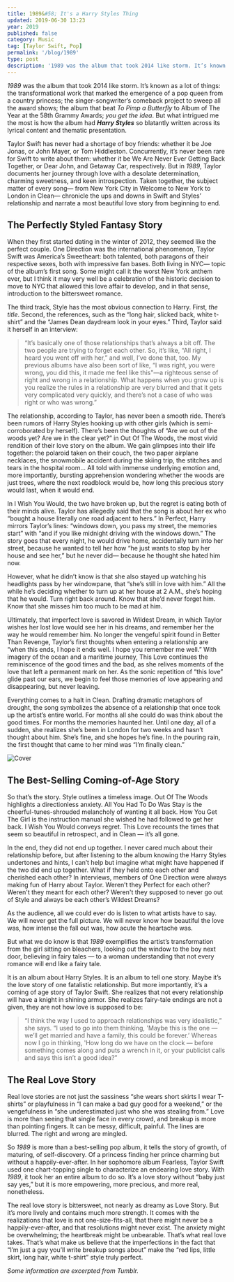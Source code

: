```yaml
---
title: 1989&#58; It's a Harry Styles Thing
updated: 2019-06-30 13:23
year: 2019
published: false
category: Music
tag: [Taylor Swift, Pop]
permalink: '/blog/1989'
type: post
description: '1989 was the album that took 2014 like storm. It’s known as a lot of things: the transformational work that marked the emergence of a pop queen from a country princess; the singer-songwriter’s comeback project to sweep all the award shows; the album that beat _To Pimp a Butterfly_ to Album of The Year at the 58th Grammy Awards; you get the idea. But what intrigued me the most is how the album had Harry Styles so blatantly written across its lyrical content and thematic presentation.'
---
```


_1989_ was the album that took 2014 like storm. It’s known as a lot of things: the transformational work that marked the emergence of a pop queen from a country princess; the singer-songwriter’s comeback project to sweep all the award shows; the album that beat _To Pimp a Butterfly_ to Album of The Year at the 58th Grammy Awards; _you get the idea_. But what intrigued me the most is how the album had **_Harry Styles_** so blatantly written across its lyrical content and thematic presentation.

Taylor Swift has never had a shortage of boy friends: whether it be Joe Jonas, or John Mayer, or Tom Hiddleston. Concurrently, it’s never been rare for Swift to write about them: whether it be We Are Never Ever Getting Back Together, or Dear John, and Getaway Car, respectively. But in _1989_, Taylor documents her journey through love with a desolate determination, charming sweetness, and keen introspection. Taken together, the subject matter of every song— from New York City in Welcome to New York to London in Clean— chronicle the ups and downs in Swift and Styles’ relationship and narrate a most beautiful love story from beginning to end.

<!-- ![Cover](https://hips.hearstapps.com/cosmouk.cdnds.net/14/37/nrm_1410270679-taylor-swift-harry-styles-hasnt-dated-rolling-stone-interview-cosmopolitan.jpg) -->

## The Perfectly Styled Fantasy Story

When they first started dating in the winter of 2012, they seemed like the perfect couple. One Direction was the international phenomenon, Taylor Swift was America’s Sweetheart: both talented, both paragons of their respective sexes, both with impressive fan bases. Both living in NYC— topic of the album’s first song. Some might call it the worst New York anthem ever, but I think it may very well be a celebration of the historic decision to move to NYC that allowed this love affair to develop, and in that sense, introduction to the bittersweet romance.

The third track, Style has the most obvious connection to Harry. First, _the title_. Second, the references, such as the “long hair, slicked back, white t-shirt” and the “James Dean daydream look in your eyes.” Third, Taylor said it herself in an interview:

> “It’s basically one of those relationships that’s always a bit off. The two people are trying to forget each other. So, it’s like, “All right, I heard you went off with her,” and well, I’ve done that, too. My previous albums have also been sort of like, “I was right, you were wrong, you did this, it made me feel like this"—a righteous sense of right and wrong in a relationship. What happens when you grow up is you realize the rules in a relationship are very blurred and that it gets very complicated very quickly, and there’s not a case of who was right or who was wrong.”

The relationship, according to Taylor, has never been a smooth ride. There’s been rumors of Harry Styles hooking up with other girls (which is semi-corroborated by herself). There’s been the thoughts of “Are we out of the woods yet? Are we in the clear yet?” in Out Of The Woods, the most vivid rendition of their love story on the album. We gain glimpses into their life together: the polaroid taken on their couch, the two paper airplane necklaces, the snowmobile accident during the skiing trip, the stitches and tears in the hospital room… All told with immense underlying emotion and, more importantly, bursting apprehension wondering whether the woods are just trees, where the next roadblock would be, how long this precious story would last, when it would end.

In I Wish You Would, the two have broken up, but the regret is eating both of their minds alive. Taylor has allegedly said that the song is about her ex who “bought a house literally one road adjacent to hers.” In Perfect, Harry mirrors Taylor’s lines: “windows down, you pass my street, the memories start” with “and if you like midnight driving with the windows down.” The story goes that every night, he would drive home, accidentally turn into her street, because he wanted to tell her how “he just wants to stop by her house and see her,” but he never did— because he thought she hated him now.

However, what he didn’t know is that she also stayed up watching his headlights pass by her windowpane, that “she’s still in love with him.” All the while he’s deciding whether to turn up at her house at 2 A.M., she’s hoping that he would. Turn right back around. Know that she’d never forget him. Know that she misses him too much to be mad at him.

Ultimately, that imperfect love is savored in Wildest Dream, in which Taylor wishes her lost love would see her in his dreams, and remember her the way he would remember him. No longer the vengeful spirit found in Better Than Revenge, Taylor’s first thoughts when entering a relationship are “when this ends, I hope it ends well. I hope you remember me well.” With imagery of the ocean and a maritime journey, This Love continues the reminiscence of the good times and the bad, as she relives moments of the love that left a permanent mark on her. As the sonic repetition of “this love” glide past our ears, we begin to feel those memories of love appearing and disappearing, but never leaving.

Everything comes to a halt in Clean. Drafting dramatic metaphors of drought, the song symbolizes the absence of a relationship that once took up the artist’s entire world. For months all she could do was think about the good times. For months the memories haunted her. Until one day, all of a sudden, she realizes she’s been in London for two weeks and hasn’t thought about him. She’s fine, and she hopes he’s fine. In the pouring rain, the first thought that came to her mind was “I’m finally clean.”

![Cover](/blogimages/1989.jpg)

## The Best-Selling Coming-of-Age Story

So that’s the story. Style outlines a timeless image. Out Of The Woods highlights a directionless anxiety. All You Had To Do Was Stay is the cheerful-tunes-shrouded melancholy of wanting it all back. How You Get The Girl is the instruction manual she wished he had followed to get her back. I Wish You Would conveys regret. This Love recounts the times that seem so beautiful in retrospect, and in Clean — it’s all gone.

In the end, they did not end up together. I never cared much about their relationship before, but after listening to the album knowing the Harry Styles undertones and hints, I can’t help but imagine what might have happened if the two did end up together. What if they held onto each other and cherished each other? In interviews, members of One Direction were always making fun of Harry about Taylor. Weren’t they Perfect for each other? Weren't they meant for each other? Weren't they supposed to never go out of Style and always be each other’s Wildest Dreams?

As the audience, all we could ever do is listen to what artists have to say. We will never get the full picture. We will never know how beautiful the love was, how intense the fall out was, how acute the heartache was.

But what we do know is that _1989_ exemplifies the artist’s transformation from the girl sitting on bleachers, looking out the window to the boy next door, believing in fairy tales — to a woman understanding that not every romance will end like a fairy tale.

It is an album about Harry Styles. It is an album to tell one story. Maybe it’s the love story of one fatalistic relationship. But more importantly, it’s a coming of age story of Taylor Swift. She realizes that not every relationship will have a knight in shining armor. She realizes fairy-tale endings are not a given, they are not how love is supposed to be:

> “I think the way I used to approach relationships was very idealistic,” she says. “I used to go into them thinking, 'Maybe this is the one — we’ll get married and have a family, this could be forever.’ Whereas now I go in thinking, 'How long do we have on the clock — before something comes along and puts a wrench in it, or your publicist calls and says this isn’t a good idea?”

<!-- ![Cover](https://live.staticflickr.com/3584/3437428988_efb401a079_z.jpg) -->

## The Real Love Story

Real love stories are not just the sassiness “she wears short skirts I wear T-shirts” or playfulness in “I can make a bad guy good for a weekend,” or the vengefulness in “she underestimated just who she was stealing from.” Love is more than seeing that single face in every crowd, and breakup is more than pointing fingers. It can be messy, difficult, painful. The lines are blurred. The right and wrong are mingled.

So _1989_ is more than a best-selling pop album, it tells the story of growth, of maturing, of self-discovery. Of a princess finding her prince charming but without a happily-ever-after. In her sophomore album Fearless, Taylor Swift used one chart-topping single to characterize an endearing love story. With _1989_, it took her an entire album to do so. It’s a love story without “baby just say yes,” but it is more empowering, more precious, and more real, nonetheless.

The real love story is bittersweet, not nearly as dreamy as Love Story. But it’s more lively and contains much more strength. It comes with the realizations that love is not one-size-fits-all, that there might never be a happily-ever-after, and that resolutions might never exist. The anxiety might be overwhelming; the heartbreak might be unbearable. That’s what real love takes. That’s what make us believe that the imperfections in the fact that “I’m just a guy you’ll write breakup songs about” make the “red lips, little skirt, long hair, white t-shirt” style truly perfect.

_Some information are excerpted from Tumblr._
